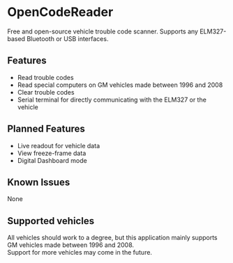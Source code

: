 # OpenCodeReader
Free and open-source vehicle trouble code scanner. Supports any ELM327-based Bluetooth or USB interfaces.

## Features
- Read trouble codes
- Read special computers on GM vehicles made between 1996 and 2008
- Clear trouble codes
- Serial terminal for directly communicating with the ELM327 or the vehicle

## Planned Features
- Live readout for vehicle data
- View freeze-frame data
- Digital Dashboard mode

## Known Issues
None

## Supported vehicles
All vehicles should work to a degree, but this application mainly supports GM vehicles made between 1996 and 2008.  
Support for more vehicles may come in the future.
